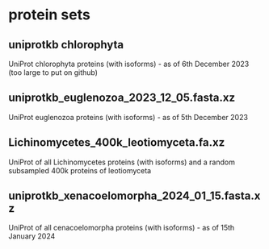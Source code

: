 # protein sets
## uniprotkb chlorophyta
UniProt chlorophyta proteins (with isoforms) - as of 6th December 2023
(too large to put on github)

## uniprotkb_euglenozoa_2023_12_05.fasta.xz
UniProt euglenozoa proteins (with isoforms) - as of 5th December 2023

## Lichinomycetes_400k_leotiomyceta.fa.xz
UniProt of all Lichinomycetes proteins (with isoforms) and a random subsampled 400k proteins of leotiomyceta

## uniprotkb_xenacoelomorpha_2024_01_15.fasta.xz
UniProt of all cenacoelomorpha proteins (with isoforms) - as of 15th January 2024
